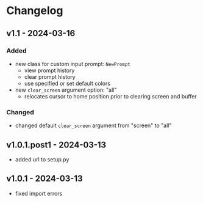 # Changelog

## v1.1 - 2024-03-16

### Added
- new class for custom input prompt: `NewPrompt`
  - view prompt history
  - clear prompt history
  - use specified or set default colors
- new `clear_screen` argument option: "all"
  - relocates cursor to home position prior to clearing screen and buffer

### Changed
- changed default `clear_screen` argument from "screen" to "all"

## v1.0.1.post1 - 2024-03-13
- added url to setup.py

## v1.0.1 - 2024-03-13
- fixed import errors
